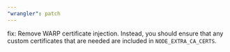 ```yaml
---
"wrangler": patch
---
```


fix: Remove WARP certificate injection. Instead, you should ensure that any custom certificates that are needed are included in `NODE_EXTRA_CA_CERTS`.
